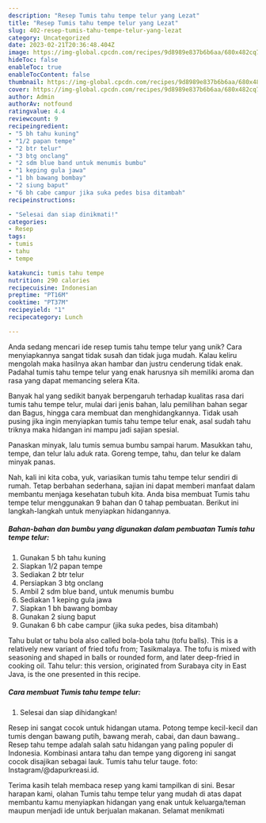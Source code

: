 ```yaml
---
description: "Resep Tumis tahu tempe telur yang Lezat"
title: "Resep Tumis tahu tempe telur yang Lezat"
slug: 402-resep-tumis-tahu-tempe-telur-yang-lezat
category: Uncategorized
date: 2023-02-21T20:36:48.404Z
image: https://img-global.cpcdn.com/recipes/9d8989e837b6b6aa/680x482cq70/tumis-tahu-tempe-telur-foto-resep-utama.jpg
hideToc: false
enableToc: true
enableTocContent: false
thumbnail: https://img-global.cpcdn.com/recipes/9d8989e837b6b6aa/680x482cq70/tumis-tahu-tempe-telur-foto-resep-utama.jpg
cover: https://img-global.cpcdn.com/recipes/9d8989e837b6b6aa/680x482cq70/tumis-tahu-tempe-telur-foto-resep-utama.jpg
author: Admin
authorAv: notfound
ratingvalue: 4.4
reviewcount: 9
recipeingredient:
- "5 bh tahu kuning"
- "1/2 papan tempe"
- "2 btr telur"
- "3 btg onclang"
- "2 sdm blue band untuk menumis bumbu"
- "1 keping gula jawa"
- "1 bh bawang bombay"
- "2 siung baput"
- "6 bh cabe campur jika suka pedes bisa ditambah"
recipeinstructions:

- "Selesai dan siap dinikmati!"
categories:
- Resep
tags:
- tumis
- tahu
- tempe

katakunci: tumis tahu tempe 
nutrition: 290 calories
recipecuisine: Indonesian
preptime: "PT16M"
cooktime: "PT37M"
recipeyield: "1"
recipecategory: Lunch

---
```





Anda sedang mencari ide resep tumis tahu tempe telur yang unik? Cara menyiapkannya sangat tidak susah dan tidak juga mudah. Kalau keliru mengolah maka hasilnya akan hambar dan justru cenderung tidak enak. Padahal tumis tahu tempe telur yang enak harusnya sih memiliki aroma dan rasa yang dapat memancing selera Kita.





Banyak hal yang sedikit banyak berpengaruh terhadap kualitas rasa dari tumis tahu tempe telur, mulai dari jenis bahan, lalu pemilihan bahan segar dan Bagus, hingga cara membuat dan menghidangkannya. Tidak usah pusing jika ingin menyiapkan tumis tahu tempe telur enak,      asal sudah tahu triknya maka hidangan ini mampu jadi sajian spesial.














Panaskan minyak, lalu tumis semua bumbu sampai harum. Masukkan tahu, tempe, dan telur lalu aduk rata. Goreng tempe, tahu, dan telur ke dalam minyak panas.






Nah, kali ini kita coba, yuk, variasikan tumis tahu tempe telur sendiri di rumah. Tetap berbahan sederhana, sajian ini dapat memberi manfaat dalam membantu menjaga kesehatan tubuh kita. Anda bisa membuat Tumis tahu tempe telur menggunakan 9 bahan dan 0 tahap pembuatan. Berikut ini langkah-langkah untuk menyiapkan hidangannya.

<!--inarticleads1-->

##### Bahan-bahan dan bumbu yang digunakan dalam pembuatan Tumis tahu tempe telur:

1. Gunakan 5 bh tahu kuning
1. Siapkan 1/2 papan tempe
1. Sediakan 2 btr telur
1. Persiapkan 3 btg onclang
1. Ambil 2 sdm blue band, untuk menumis bumbu
1. Sediakan 1 keping gula jawa
1. Siapkan 1 bh bawang bombay
1. Gunakan 2 siung baput
1. Gunakan 6 bh cabe campur (jika suka pedes, bisa ditambah)


Tahu bulat or tahu bola also called bola-bola tahu (tofu balls). This is a relatively new variant of fried tofu from; Tasikmalaya. The tofu is mixed with seasoning and shaped in balls or rounded form, and later deep-fried in cooking oil. Tahu telur: this version, originated from Surabaya city in East Java, is the one presented in this recipe. 

<!--inarticleads2-->

##### Cara membuat Tumis tahu tempe telur:


1. Selesai dan siap dihidangkan!

Resep ini sangat cocok untuk hidangan utama. Potong tempe kecil-kecil dan tumis dengan bawang putih, bawang merah, cabai, dan daun bawang.. Resep tahu tempe adalah salah satu hidangan yang paling populer di Indonesia. Kombinasi antara tahu dan tempe yang digoreng ini sangat cocok disajikan sebagai lauk. Tumis tahu telur tauge. foto: Instagram/@dapurkreasi.id. 

Terima kasih telah membaca resep yang kami tampilkan di sini. Besar harapan kami, olahan Tumis tahu tempe telur yang mudah di atas dapat membantu kamu menyiapkan hidangan yang enak untuk keluarga/teman maupun menjadi ide untuk berjualan makanan. Selamat menikmati
